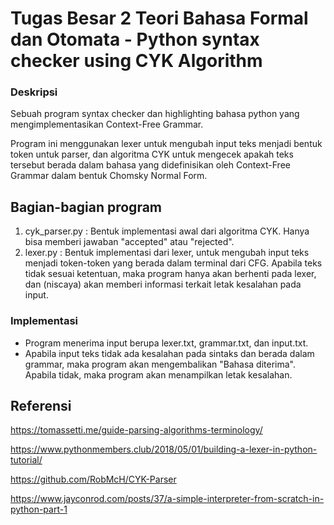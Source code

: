 # Tugas Besar 2 Teori Bahasa Formal dan Otomata - Python syntax checker using CYK Algorithm

### Deskripsi
Sebuah program syntax checker dan highlighting  bahasa python yang mengimplementasikan Context-Free Grammar.

Program ini menggunakan lexer untuk mengubah input teks menjadi bentuk token untuk parser, dan algoritma CYK untuk mengecek apakah teks tersebut berada dalam bahasa yang didefinisikan oleh Context-Free Grammar dalam bentuk Chomsky Normal Form.

## Bagian-bagian program

1. cyk_parser.py : Bentuk implementasi awal dari algoritma CYK. Hanya bisa memberi jawaban "accepted" atau "rejected".
2. lexer.py : Bentuk implementasi dari lexer, untuk mengubah input teks menjadi token-token yang berada dalam terminal dari CFG. Apabila teks tidak sesuai ketentuan, maka program hanya akan berhenti pada lexer, dan (niscaya) akan memberi informasi terkait letak kesalahan pada input.

### Implementasi

- Program menerima input berupa lexer.txt, grammar.txt, dan input.txt.
- Apabila input teks tidak ada kesalahan pada sintaks dan berada dalam grammar, maka program akan mengembalikan "Bahasa diterima". Apabila tidak, maka program akan menampilkan letak kesalahan.

## Referensi

https://tomassetti.me/guide-parsing-algorithms-terminology/

https://www.pythonmembers.club/2018/05/01/building-a-lexer-in-python-tutorial/

https://github.com/RobMcH/CYK-Parser

https://www.jayconrod.com/posts/37/a-simple-interpreter-from-scratch-in-python-part-1